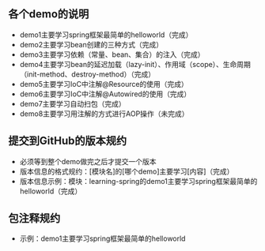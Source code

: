 ## 各个demo的说明
- demo1主要学习spring框架最简单的helloworld（完成）
- demo2主要学习bean创建的三种方式（完成）
- demo3主要学习依赖（常量、bean、集合）的注入（完成）
- demo4主要学习bean的延迟加载（lazy-init）、作用域（scope）、生命周期（init-method、destroy-method）（完成）
- demo5主要学习IoC中注解@Resource的使用（完成）
- demo6主要学习IoC中注解@Autowired的使用（完成）
- demo7主要学习自动扫包（完成）
- demo8主要学习用注解的方式进行AOP操作（未完成）



## 提交到GitHub的版本规约
- 必须等到整个demo做完之后才提交一个版本
- 版本信息的格式规约：[模块名]的[哪个demo]主要学习[内容]（完成）
- 版本信息示例：模块：learning-spring的demo1主要学习spring框架最简单的helloworld（完成）



## 包注释规约
- 示例：demo1主要学习spring框架最简单的helloworld
